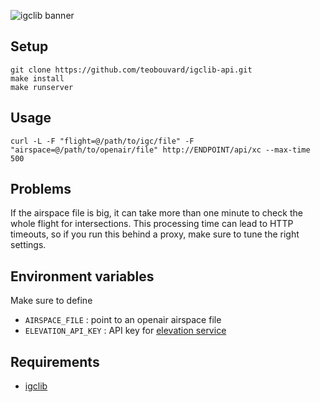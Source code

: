 ![igclib banner](https://cdn.jsdelivr.net/gh/igclib/assets@master/img/banner/igclib_banner.svg)

## Setup

```
git clone https://github.com/teobouvard/igclib-api.git
make install
make runserver
```

## Usage

```
curl -L -F "flight=@/path/to/igc/file" -F "airspace=@/path/to/openair/file" http://ENDPOINT/api/xc --max-time 500
```

## Problems

If the airspace file is big, it can take more than one minute to check the whole flight for intersections. This processing time can lead to HTTP timeouts, so if you run this behind a proxy, make sure to tune the right settings.

## Environment variables

Make sure to define

- `AIRSPACE_FILE` : point to an openair airspace file
- `ELEVATION_API_KEY` : API key for [elevation service](https://geolocalisation.ffvl.fr/elevation)

## Requirements

- [igclib](https://www.github.com/igclib/igclib)
